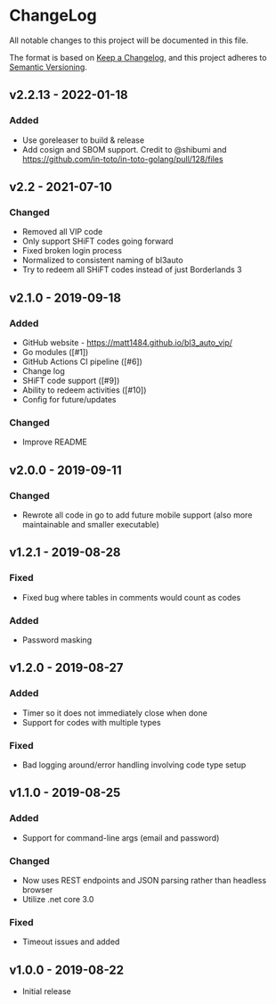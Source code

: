 # ChangeLog

All notable changes to this project will be documented in this file.

The format is based on [Keep a Changelog](https://keepachangelog.com), and this
project adheres to [Semantic Versioning](https://semver.org/).

## v2.2.13 - 2022-01-18
### Added
* Use goreleaser to build & release
* Add cosign and SBOM support. Credit to @shibumi and https://github.com/in-toto/in-toto-golang/pull/128/files

## v2.2 - 2021-07-10
### Changed
* Removed all VIP code
* Only support SHiFT codes going forward
* Fixed broken login process
* Normalized to consistent naming of bl3auto
* Try to redeem all SHiFT codes instead of just Borderlands 3

## v2.1.0 - 2019-09-18
### Added
* GitHub website - https://matt1484.github.io/bl3_auto_vip/
* Go modules ([#1])
* GitHub Actions CI pipeline ([#6])
* Change log
* SHiFT code support ([#9])
* Ability to redeem activities ([#10])
* Config for future/updates

### Changed
* Improve README

## v2.0.0 - 2019-09-11
### Changed
* Rewrote all code in go to add future mobile support (also more maintainable
and smaller executable)

## v1.2.1 - 2019-08-28
### Fixed
* Fixed bug where tables in comments would count as codes

### Added
* Password masking

## v1.2.0 - 2019-08-27
### Added
* Timer so it does not immediately close when done
* Support for codes with multiple types

### Fixed
* Bad logging around/error handling involving code type setup

## v1.1.0 - 2019-08-25
### Added
* Support for command-line args (email and password)

### Changed
* Now uses REST endpoints and JSON parsing rather than headless browser
* Utilize .net core 3.0

### Fixed
* Timeout issues and added 

## v1.0.0 - 2019-08-22
* Initial release
